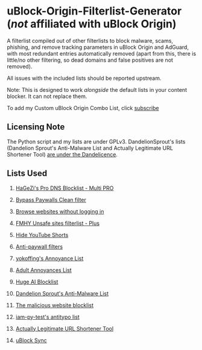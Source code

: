 # uBlock-Origin-Filterlist-Generator (*not* affiliated with uBlock Origin)

A filterlist compiled out of other filterlists to block malware, scams, phishing, and remove tracking parameters in uBlock Origin and AdGuard, with most redundant entries automatically removed (apart from this, there is little/no other filtering, so dead domains and false positives are not removed). <br>

All issues with the included lists should be reported upstream.<br>

Note: This is designed to work _alongside_ the default lists in your content blocker. It can not replace them.

To add my Custom uBlock Origin Combo List, click [subscribe](https://subscribe.adblockplus.org/?location=https%3A%2F%2Fnaveenpnair.github.io%2FuBlock-Origin-Filterlist-Generator%2Flist.txt&title=Custom%20uBlock%20Origin%20Combo%20List)

## Licensing Note

The Python script and my lists are under GPLv3. DandelionSprout's lists (Dandelion Sprout's Anti-Malware List and Actually Legitimate URL Shortener Tool) [are under the Dandelicence](https://github.com/DandelionSprout/adfilt/blob/master/LICENSE.md).

## Lists Used

1. [HaGeZi's Pro DNS Blocklist - Multi PRO](https://cdn.jsdelivr.net/gh/hagezi/dns-blocklists@latest/adblock/pro.txt)

2. [Bypass Paywalls Clean filter](https://gitflic.ru/project/magnolia1234/bypass-paywalls-clean-filters/blob/raw?file=bpc-paywall-filter.txt)

3. [Browse websites without logging in](https://raw.githubusercontent.com/DandelionSprout/adfilt/master/BrowseWebsitesWithoutLoggingIn.txt)

4. [FMHY Unsafe sites filterlist - Plus](https://raw.githubusercontent.com/fmhy/FMHYFilterlist/main/filterlist.txt)

5. [Hide YouTube Shorts](https://raw.githubusercontent.com/gijsdev/ublock-hide-yt-shorts/master/list.txt)

6. [Anti-paywall filters](https://raw.githubusercontent.com/liamengland1/miscfilters/master/antipaywall.txt)

7. [yokoffing's Annoyance List](https://raw.githubusercontent.com/yokoffing/filterlists/main/annoyance_list.txt)

8. [Adult Annoyances List](https://raw.githubusercontent.com/yokoffing/filterlists/refs/heads/main/adult_annoyance_list.txt)

9. [Huge AI Blocklist](https://raw.githubusercontent.com/laylavish/uBlockOrigin-HUGE-AI-Blocklist/main/list.txt)

10. [Dandelion Sprout's Anti-Malware List](https://raw.githubusercontent.com/DandelionSprout/adfilt/master/Dandelion%20Sprout's%20Anti-Malware%20List.txt)

11. [The malicious website blocklist](https://raw.githubusercontent.com/iam-py-test/my_filters_001/main/Alternative%20list%20formats/antimalware_lite.txt)

12. [iam-py-test's antitypo list](https://raw.githubusercontent.com/iam-py-test/my_filters_001/main/antitypo.txt)

13. [Actually Legitimate URL Shortener Tool](https://raw.githubusercontent.com/DandelionSprout/adfilt/master/LegitimateURLShortener.txt)

14. [uBlock Sync](https://gist.githubusercontent.com/NaveenPNair/d327b1d05009923291698201c41357f7/raw/e16a42775bec6cf8a3d221dd0385268474270736/uBlock%2520Sync.txt)
